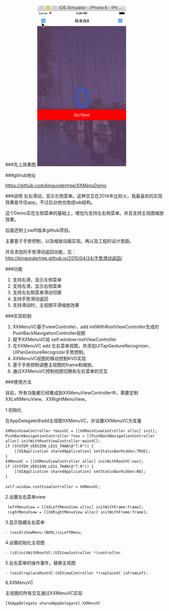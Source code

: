 ###先上效果图
![Mou icon](https://raw.githubusercontent.com/kingundertree/XXMenuDemo/master/XXMenuGif.gif)

###github地址

https://github.com/kingundertree/XXMenuDemo

###说明
左右滑动，显示左侧菜单。这种交互在2014年比较火，我最喜欢的实现效果是华住app。不过后台他也改成tab结构。

这个Demo实在左侧菜单的基础上，增加为支持左右侧菜单。并且支持主视图缩放效果。

后面还附上swift版本github项目。

主要基于手势控制，以及缩放动画实现。再以及工程的设计思路。

并且添加的手势滑动返回功能，见：http://kingundertree.github.io/2015/04/24/手势滑动返回/

###功能
1. 支持右滑，显示左侧菜单
2. 支持左滑，显示右侧菜单
3. 支持左右侧菜单滑动切换
4. 支持手势滑动返回
5. 支持滑动时，主视图平滑缩放效果
	
###实现机制
1. XXMenuVC基于viewController，add initWithRootViewController生成的PushBackNavigationController视图
2. 赋予XXMenuVC给 self.window.rootViewController
3. 在XXMenuVC add 左右菜单视图，并添加UITapGestureRecognizer、UIPanGestureRecognizer手势控制。
4. XXMenuVC视图的移动控制KVO实现
4. 基于手势控制调整主视图的frame和缩放。
5. 通过XXMenuVC控制视图切换和左右菜单的交互
	
###使用方法

目前，所有功能都已经集成到XXMenuViewController中，需要定制XXLeftMenuView、XXRightMenuView。

1.初始化

在AppDelegate中add主视图XXMenuVC，并设置XXMenuVC为变量

    XXMainViewController *mainVC = [[XXMainViewController alloc] init];
    PushBackNavigationController *nav = [[PushBackNavigationController alloc] initWithRootViewController:mainVC];
    if (SYSTEM_VERSION_LESS_THAN(@"7.0")) {
        [[UIApplication sharedApplication] setStatusBarHidden:TRUE];
    }
    XXMenuVC = [[XXMenuViewController alloc] initWithRootVC:nav];
    if (SYSTEM_VERSION_LESS_THAN(@"7.0")) {
        [[UIApplication sharedApplication] setStatusBarHidden:NO];
    }
    
    self.window.rootViewController = XXMenuVC;

2.设置左右菜单view
	
     leftMenuView = [[XXLeftMenuView alloc] initWithFrame:frame];
     rightMenuView = [[XXRightMenuView alloc] initWithFrame:frame];


3.显示隐藏左右菜单
	
	- (void)showMenu:(BOOL)isLeftMenu;

4.设置初始化主视图
	
	- (id)initWithRootVC:(UIViewController *)controller

5.左右菜单的操作事件，替换主视图
	
	- (void)replaceRootVC:(UIViewController *)replaceVC isFromLeft:

6.XXMenuVC

主视图的所有交互通过XXMenuVC实现
	
	[XXAppDelegate sharedAppDelegate].XXMenuVC
